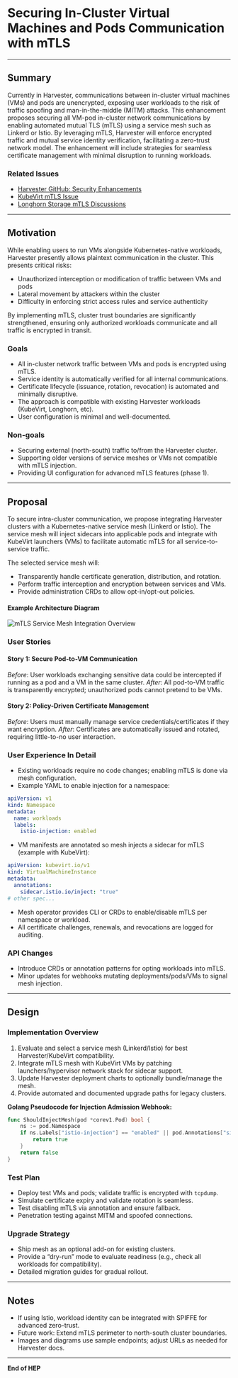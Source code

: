 # Securing In-Cluster Virtual Machines and Pods Communication with mTLS

---

## Summary

Currently in Harvester, communications between in-cluster virtual machines (VMs) and pods are unencrypted, exposing user workloads to the risk of traffic spoofing and man-in-the-middle (MITM) attacks. This enhancement proposes securing all VM-pod in-cluster network communications by enabling automated mutual TLS (mTLS) using a service mesh such as Linkerd or Istio. By leveraging mTLS, Harvester will enforce encrypted traffic and mutual service identity verification, facilitating a zero-trust network model. The enhancement will include strategies for seamless certificate management with minimal disruption to running workloads.

### Related Issues

- [Harvester GitHub: Security Enhancements](https://github.com/harvester/harvester/issues?q=is%3Aissue+security+mtls)
- [KubeVirt mTLS Issue](https://github.com/kubevirt/kubevirt/issues?q=mtls)
- [Longhorn Storage mTLS Discussions](https://github.com/longhorn/longhorn/issues?q=mtls)

---

## Motivation

While enabling users to run VMs alongside Kubernetes-native workloads, Harvester presently allows plaintext communication in the cluster. This presents critical risks:
- Unauthorized interception or modification of traffic between VMs and pods
- Lateral movement by attackers within the cluster
- Difficulty in enforcing strict access rules and service authenticity

By implementing mTLS, cluster trust boundaries are significantly strengthened, ensuring only authorized workloads communicate and all traffic is encrypted in transit.

### Goals

- All in-cluster network traffic between VMs and pods is encrypted using mTLS.
- Service identity is automatically verified for all internal communications.
- Certificate lifecycle (issuance, rotation, revocation) is automated and minimally disruptive.
- The approach is compatible with existing Harvester workloads (KubeVirt, Longhorn, etc).
- User configuration is minimal and well-documented.

### Non-goals

- Securing external (north-south) traffic to/from the Harvester cluster.
- Supporting older versions of service meshes or VMs not compatible with mTLS injection.
- Providing UI configuration for advanced mTLS features (phase 1).

---

## Proposal

To secure intra-cluster communication, we propose integrating Harvester clusters with a Kubernetes-native service mesh (Linkerd or Istio). The service mesh will inject sidecars into applicable pods and integrate with KubeVirt launchers (VMs) to facilitate automatic mTLS for all service-to-service traffic.

The selected service mesh will:
- Transparently handle certificate generation, distribution, and rotation.
- Perform traffic interception and encryption between services and VMs.
- Provide administration CRDs to allow opt-in/opt-out policies.

#### Example Architecture Diagram

![mTLS Service Mesh Integration Overview](https://raw.githubusercontent.com/example/image-repo/main/mtls-architecture.png)

### User Stories

#### Story 1: Secure Pod-to-VM Communication

*Before*: User workloads exchanging sensitive data could be intercepted if running as a pod and a VM in the same cluster.
*After*: All pod-to-VM traffic is transparently encrypted; unauthorized pods cannot pretend to be VMs.

#### Story 2: Policy-Driven Certificate Management

*Before*: Users must manually manage service credentials/certificates if they want encryption.
*After*: Certificates are automatically issued and rotated, requiring little-to-no user interaction.

### User Experience In Detail

- Existing workloads require no code changes; enabling mTLS is done via mesh configuration.
- Example YAML to enable injection for a namespace:

```yaml
apiVersion: v1
kind: Namespace
metadata:
  name: workloads
  labels:
    istio-injection: enabled
```

- VM manifests are annotated so mesh injects a sidecar for mTLS (example with KubeVirt):

```yaml
apiVersion: kubevirt.io/v1
kind: VirtualMachineInstance
metadata:
  annotations:
    sidecar.istio.io/inject: "true"
# other spec...
```

- Mesh operator provides CLI or CRDs to enable/disable mTLS per namespace or workload.
- All certificate challenges, renewals, and revocations are logged for auditing.

### API Changes

- Introduce CRDs or annotation patterns for opting workloads into mTLS.
- Minor updates for webhooks mutating deployments/pods/VMs to signal mesh injection.

---

## Design

### Implementation Overview

1. Evaluate and select a service mesh (Linkerd/Istio) for best Harvester/KubeVirt compatibility.
2. Integrate mTLS mesh with KubeVirt VMs by patching launchers/hypervisor network stack for sidecar support.
3. Update Harvester deployment charts to optionally bundle/manage the mesh.
4. Provide automated and documented upgrade paths for legacy clusters.

**Golang Pseudocode for Injection Admission Webhook:**

```go
func ShouldInjectMesh(pod *corev1.Pod) bool {
    ns := pod.Namespace
    if ns.Labels["istio-injection"] == "enabled" || pod.Annotations["sidecar.istio.io/inject"] == "true" {
        return true
    }
    return false
}
```

### Test Plan

- Deploy test VMs and pods; validate traffic is encrypted with `tcpdump`.
- Simulate certificate expiry and validate rotation is seamless.
- Test disabling mTLS via annotation and ensure fallback.
- Penetration testing against MITM and spoofed connections.

### Upgrade Strategy

- Ship mesh as an optional add-on for existing clusters.
- Provide a “dry-run” mode to evaluate readiness (e.g., check all workloads for compatibility).
- Detailed migration guides for gradual rollout.

---

## Notes

- If using Istio, workload identity can be integrated with SPIFFE for advanced zero-trust.
- Future work: Extend mTLS perimeter to north-south cluster boundaries.
- Images and diagrams use sample endpoints; adjust URLs as needed for Harvester docs.

---

**End of HEP**

